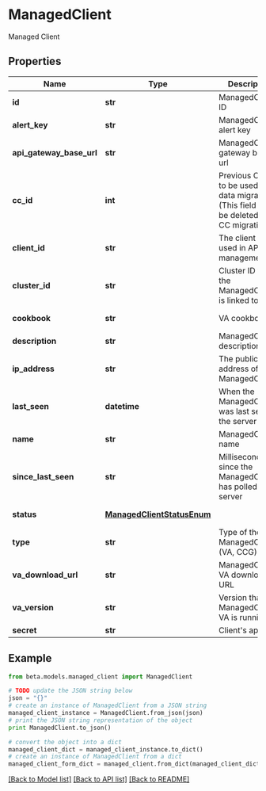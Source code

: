 # ManagedClient

Managed Client

## Properties
Name | Type | Description | Notes
------------ | ------------- | ------------- | -------------
**id** | **str** | ManagedClient ID | [optional] [readonly] 
**alert_key** | **str** | ManagedClient alert key | [optional] [readonly] 
**api_gateway_base_url** | **str** | ManagedClient gateway base url | [optional] [readonly] 
**cc_id** | **int** | Previous CC ID to be used in data migration. (This field will be deleted after CC migration!) | [optional] 
**client_id** | **str** | The client ID used in API management | 
**cluster_id** | **str** | Cluster ID that the ManagedClient is linked to | 
**cookbook** | **str** | VA cookbook | [optional] [readonly] 
**description** | **str** | ManagedClient description | 
**ip_address** | **str** | The public IP address of the ManagedClient | [optional] [readonly] 
**last_seen** | **datetime** | When the ManagedClient was last seen by the server | [optional] [readonly] 
**name** | **str** | ManagedClient name | [optional] 
**since_last_seen** | **str** | Milliseconds since the ManagedClient has polled the server | [optional] [readonly] 
**status** | [**ManagedClientStatusEnum**](ManagedClientStatusEnum.md) |  | [optional] [readonly] 
**type** | **str** | Type of the ManagedClient (VA, CCG) | 
**va_download_url** | **str** | ManagedClient VA download URL | [optional] [readonly] 
**va_version** | **str** | Version that the ManagedClient&#39;s VA is running | [optional] [readonly] 
**secret** | **str** | Client&#39;s apiKey | [optional] 

## Example

```python
from beta.models.managed_client import ManagedClient

# TODO update the JSON string below
json = "{}"
# create an instance of ManagedClient from a JSON string
managed_client_instance = ManagedClient.from_json(json)
# print the JSON string representation of the object
print ManagedClient.to_json()

# convert the object into a dict
managed_client_dict = managed_client_instance.to_dict()
# create an instance of ManagedClient from a dict
managed_client_form_dict = managed_client.from_dict(managed_client_dict)
```
[[Back to Model list]](../README.md#documentation-for-models) [[Back to API list]](../README.md#documentation-for-api-endpoints) [[Back to README]](../README.md)



